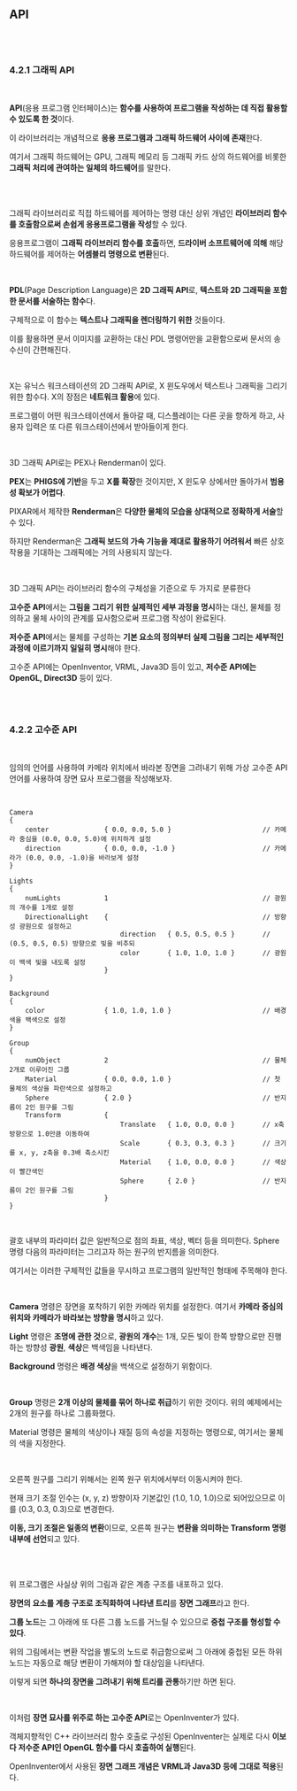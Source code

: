## API

</br>
</br>

### 4.2.1 그래픽 API

</br>

**API**(응용 프로그램 인터페이스)는 **함수를 사용하여 프로그램을 작성하는 데 직접 활용할 수 있도록 한 것**이다.

이 라이브러리는 개념적으로 **응용 프로그램과 그래픽 하드웨어 사이에 존재**한다.

여기서 그래픽 하드웨어는 GPU, 그래픽 메모리 등 그래픽 카드 상의 하드웨어를 비롯한 **그래픽 처리에 관여하는 일체의 하드웨어**를 말한다.

</br>

</br>

그래픽 라이브러리로 직접 하드웨어를 제어하는 명령 대신 상위 개념인 **라이브러리 함수를 호출함으로써 손쉽게 응용프로그램을 작성**할 수 있다.

응용프로그램이 **그래픽 라이브러리 함수를 호출**하면, **드라이버 소프트웨어에 의해** 해당 하드웨어를 제어하는 **어셈블리 명령으로 변환**된다.

</br>

**PDL**(Page Description Language)은 **2D 그래픽 API**로, **텍스트와 2D 그래픽을 포함한 문서를 서술하는 함수**다.

구체적으로 이 함수는 **텍스트나 그래픽을 렌더링하기 위한** 것들이다.

이를 활용하면 문서 이미지를 교환하는 대신 PDL 명령어만을 교환함으로써 문서의 송수신이 간편해진다.

</br>

X는 유닉스 워크스테이션의 2D 그래픽 API로, X 윈도우에서 텍스트나 그래픽을 그리기 위한 함수다. X의 장점은 **네트워크 활용**에 있다. 

프로그램이 어떤 워크스테이션에서 돌아갈 때, 디스플레이는 다른 곳을 향하게 하고, 사용자 입력은 또 다른 워크스테이션에서 받아들이게 한다.

</br>

3D 그래픽 API로는 PEX나 Renderman이 있다. 

**PEX**는 **PHIGS에 기반**을 두고 **X를 확장**한 것이지만, X 윈도우 상에서만 돌아가서 **범용성 확보가 어렵다**.

PIXAR에서 제작한 **Renderman**은 **다양한 물체의 모습을 상대적으로 정확하게 서술**할 수 있다.

하지만 Renderman은 **그래픽 보드의 가속 기능을 제대로 활용하기 어려워서** 빠른 상호작용을 기대하는 그래픽에는 거의 사용되지 않는다.

</br>

3D 그래픽 API는 라이브러리 함수의 구체성을 기준으로 두 가지로 분류한다

**고수준 API**에서는 **그림을 그리기 위한 실제적인 세부 과정을 명시**하는 대신, 물체를 정의하고 물체 사이의 관계를 묘사함으로써 프로그램 작성이 완료된다.

**저수준 API**에서는 물체를 구성하는 **기본 요소의 정의부터 실제 그림을 그리는 세부적인 과정에 이르기까지 일일히 명시**해야 한다.

고수준 API에는 OpenInventor, VRML, Java3D 등이 있고, **저수준 API에는 OpenGL, Direct3D** 등이 있다.

</br>
</br>

### 4.2.2 고수준 API

</br>

임의의 언어를 사용하여 카메라 위치에서 바라본 장면을 그려내기 위해 가상 고수준 API 언어를 사용하여 장면 묘사 프로그램을 작성해보자.

</br>

```
Camera
{
    center              { 0.0, 0.0, 5.0 }                       // 카메라 중심을 (0.0, 0.0, 5.0)에 위치하게 설정
    direction           { 0.0, 0.0, -1.0 }                      // 카메라가 (0.0, 0.0, -1.0)을 바라보게 설정
}

Lights
{
    numLights           1                                       // 광원의 개수를 1개로 설정
    DirectionalLight    {                                       // 방향성 광원으로 설정하고
                            direction   { 0.5, 0.5, 0.5 }       // (0.5, 0.5, 0.5) 방향으로 빛을 비추되
                            color       { 1.0, 1.0, 1.0 }       // 광원이 백색 빛을 내도록 설정 
                        }
}

Background
{
    color               { 1.0, 1.0, 1.0 }                       // 배경색을 백색으로 설정
}

Group
{
    numObject           2                                       // 물체 2개로 이루어진 그룹
    Material            { 0.0, 0.0, 1.0 }                       // 첫 물체의 색상을 파란색으로 설정하고
    Sphere              { 2.0 }                                 // 반지름이 2인 원구를 그림
    Transform           {
                            Translate   { 1.0, 0.0, 0.0 }       // x축 방향으로 1.0만큼 이동하여
                            Scale       { 0.3, 0.3, 0.3 }       // 크기를 x, y, z축을 0.3배 축소시킨
                            Material    { 1.0, 0.0, 0.0 }       // 색상이 빨간색인
                            Sphere      { 2.0 }                 // 반지름이 2인 원구를 그림
                        }
}
```
</br>

괄호 내부의 파라미터 값은 일반적으로 점의 좌표, 색상, 벡터 등을 의미한다. Sphere 명령 다음의 파라미터는 그리고자 하는 원구의 반지름을 의미한다.

여기서는 이러한 구체적인 값들을 무시하고 프로그램의 일반적인 형태에 주목해야 한다.

</br>

**Camera** 명령은 장면을 포착하기 위한 카메라 위치를 설정한다. 여기서 **카메라 중심의 위치와 카메라가 바라보는 방향을 명시**하고 있다.

**Light** 명령은 **조명에 관한 것**으로, **광원의 개수**는 1개, 모든 빛이 한쪽 방향으로만 진행하는 방향성 **광원**, **색상**은 백색임을 나타낸다.

**Background** 명령은 **배경 색상**을 백색으로 설정하기 위함이다.

</br>

**Group** 명령은 **2개 이상의 물체를 묶어 하나로 취급**하기 위한 것이다. 위의 예제에서는 2개의 원구를 하나로 그룹화했다.

Material 명령은 물체의 색상이나 재질 등의 속성을 지정하는 명령으로, 여기서는 물체의 색을 지정한다.

</br>

오른쪽 원구를 그리기 위해서는 왼쪽 원구 위치에서부터 이동시켜야 한다.

현재 크기 조절 인수는 (x, y, z) 방향이자 기본값인 (1.0, 1.0, 1.0)으로 되어있으므로 이를 (0.3, 0.3, 0.3)으로 변경한다.

**이동, 크기 조절은 일종의 변환**이므로, 오른쪽 원구는 **변환을 의미하는 Transform 명령 내부에 선언**되고 있다.

</br>

</br>

위 프로그램은 사실상 위의 그림과 같은 계층 구조를 내포하고 있다.

**장면의 요소를 계층 구조로 조직화하여 나타낸 트리**를 **장면 그래프**라고 한다.

**그룹 노드**는 그 아래에 또 다른 그룹 노드를 거느릴 수 있으므로 **중첩 구조를 형성할 수 있다**.

위의 그림에서는 변환 작업을 별도의 노드로 취급함으로써 그 아래에 중첩된 모든 하위 노드는 자동으로 해당 변환이 가해져야 할 대상임을 나타낸다.

이렇게 되면 **하나의 장면을 그려내기 위해 트리를 관통**하기만 하면 된다.

</br>

이처럼 **장면 묘사를 위주로 하는 고수준 API**로는 OpenInventer가 있다.

객체지향적인 C++ 라이브러리 함수 호출로 구성된 OpenInventer는 실제로 다시 **이보다 저수준 API인 OpenGL 함수를 다시 호출하여 실행**된다.

OpenInventer에서 사용된 **장면 그래프 개념은 VRML과 Java3D 등에 그대로 적용**된다.